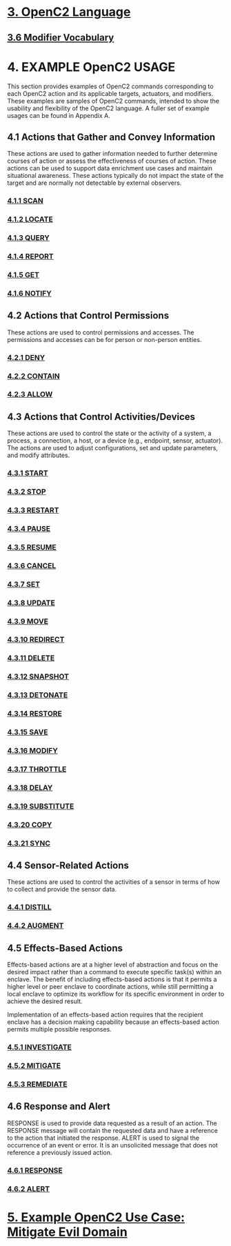 # [3. OpenC2 Language](3.0_openc2-language.md#3-openc2-language)

## [3.6 Modifier Vocabulary](3.6_modifier-vocabulary.md#36-modifier-vocabulary)

# 4. EXAMPLE OpenC2 USAGE

This section provides examples of OpenC2 commands corresponding to each OpenC2 action and its applicable targets, actuators, and modifiers. These examples are samples of OpenC2 commands, intended to show the usability and flexibility of the OpenC2 language. A fuller set of example usages can be found in Appendix A. 

## 4.1 Actions that Gather and Convey Information

These actions are used to gather information needed to further determine courses of action or assess the effectiveness of courses of action. These actions can be used to support data enrichment use cases and maintain situational awareness. These actions typically do not impact the state of the target and are normally not detectable by external observers. 

### [4.1.1 SCAN](actions/scan.md#scan)
### [4.1.2 LOCATE](actions/locate.md#locate)
### [4.1.3 QUERY](actions/query.md#query)
### [4.1.4 REPORT](actions/report.md#report)
### [4.1.5 GET](actions/get.md#get)
### [4.1.6 NOTIFY](actions/notify.md#notify)

## 4.2 Actions that Control Permissions

These actions are used to control permissions and accesses. The permissions and accesses can be for person or non-person entities.

### [4.2.1 DENY](actions/deny.md#deny)
### [4.2.2 CONTAIN](actions/contain.md#contain)
### [4.2.3 ALLOW](actions/allow.md#allow)

## 4.3 Actions that Control Activities/Devices

These actions are used to control the state or the activity of a system, a process, a connection, a host, or a device (e.g., endpoint, sensor, actuator). The actions are used to adjust configurations, set and update parameters, and modify attributes.

### [4.3.1 START](actions/start.md#start)
### [4.3.2 STOP](actions/stop.md#stop)
### [4.3.3 RESTART](actions/restart.md#restart)
### [4.3.4 PAUSE](actions/pause.md#pause)
### [4.3.5 RESUME](actions/resume.md#resume)
### [4.3.6 CANCEL](actions/cancel.md#cancel)
### [4.3.7 SET](actions/set.md#set)
### [4.3.8 UPDATE](actions/update.md#update)
### [4.3.9 MOVE](actions/move.md#move)
### [4.3.10 REDIRECT](actions/redirect.md#redirect)
### [4.3.11 DELETE](actions/delete.md#delete)
### [4.3.12 SNAPSHOT](actions/snapshot.md#snapshot)
### [4.3.13 DETONATE](actions/detonate.md#detonate)
### [4.3.14 RESTORE](actions/restore.md#restore)
### [4.3.15 SAVE](actions/save.md#save)
### [4.3.16 MODIFY](actions/modify.md#modify)
### [4.3.17 THROTTLE](actions/throttle.md#throttle)
### [4.3.18 DELAY](actions/delay.md#delay)
### [4.3.19 SUBSTITUTE](actions/substitute.md#substitute)
### [4.3.20 COPY](actions/copy.md#copy)
### [4.3.21 SYNC](actions/sync.md#sync)

## 4.4 Sensor-Related Actions

These actions are used to control the activities of a sensor in terms of how to collect and provide the sensor data.

### [4.4.1 DISTILL](actions/distill.md#distill)
### [4.4.2 AUGMENT](actions/autment.md#augment)

## 4.5 Effects-Based Actions

Effects-based actions are at a higher level of abstraction and focus on the desired impact rather than a command to execute specific task(s) within an enclave. The benefit of including effects-based actions is that it permits a higher level or peer enclave to coordinate actions, while still permitting a local enclave to optimize its workflow for its specific environment in order to achieve the desired result.

Implementation of an effects-based action requires that the recipient enclave has a decision making capability because an effects-based action permits multiple possible responses.

### [4.5.1 INVESTIGATE](actions/investigate.md#investigate)
### [4.5.2 MITIGATE](actions/mitigate.md#mitigate)
### [4.5.3 REMEDIATE](actions/remediate.md#remediate)

## 4.6 Response and Alert

RESPONSE is used to provide data requested as a result of an action. The RESPONSE message will contain the requested data and have a reference to the action that initiated the response. ALERT is used to signal the occurrence of an event or error. It is an unsolicited message that does not reference a previously issued action.

### [4.6.1 RESPONSE](actions/response.md#response)
### [4.6.2 ALERT](actions/alert.md#alert)

# [5. Example OpenC2 Use Case: Mitigate Evil Domain](5_example-openc2-use-case.md#5-example-openc2-use-case)
